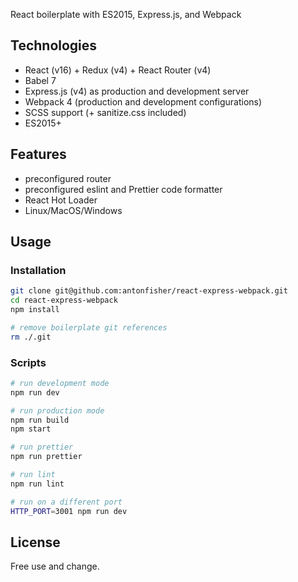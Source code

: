 React boilerplate with ES2015, Express.js, and Webpack


## Technologies

- React (v16) + Redux (v4) + React Router (v4)
- Babel 7
- Express.js (v4) as production and development server
- Webpack 4 (production and development configurations)
- SCSS support (+ sanitize.css included)
- ES2015+

## Features
- preconfigured router
- preconfigured eslint and Prettier code formatter
- React Hot Loader
- Linux/MacOS/Windows

## Usage

### Installation
```bash
git clone git@github.com:antonfisher/react-express-webpack.git
cd react-express-webpack
npm install

# remove boilerplate git references
rm ./.git
```

### Scripts
```bash
# run development mode
npm run dev

# run production mode
npm run build
npm start

# run prettier
npm run prettier

# run lint
npm run lint

# run on a different port
HTTP_PORT=3001 npm run dev
```

## License
Free use and change.
